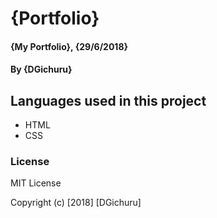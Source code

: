 # {Portfolio}
#### {My Portfolio}, {29/6/2018}
#### By **{DGichuru}**
## Languages used in this project
* HTML
* CSS

### License
MIT License

Copyright (c) [2018] [DGichuru]

